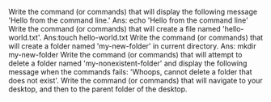 Write the command (or commands) that will display the following message 'Hello from the command line.'
Ans: echo 'Hello from the command line'
Write the command (or commands) that will create a file named 'hello-world.txt'.
Ans:touch hello-world.txt
Write the command (or commands) that will create a folder named 'my-new-folder' in current directory.
Ans: mkdir my-new-folder
Write the command (or commands) that will attempt to delete a folder named 'my-nonexistent-folder' and display the following message when the commands fails: 'Whoops, cannot delete a folder that does not exist'.
Write the command (or commands) that will navigate to your desktop, and then to the parent folder of the desktop.